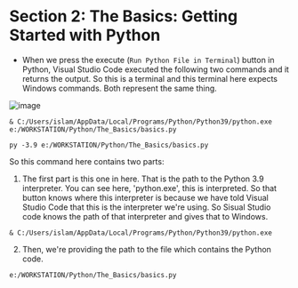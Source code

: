 # Section 2: The Basics: Getting Started with Python

- When we press the execute (`Run Python File in Terminal`) button in Python, Visual Studio Code executed the following two commands and it returns the output. So this is a terminal and this terminal here expects Windows commands. Both represent the same thing.

![image](https://user-images.githubusercontent.com/18397677/154782748-5005c8d1-1c09-4d25-8900-7866ee66dcc3.png)

```
& C:/Users/islam/AppData/Local/Programs/Python/Python39/python.exe e:/WORKSTATION/Python/The_Basics/basics.py
```

```
py -3.9 e:/WORKSTATION/Python/The_Basics/basics.py
```

So this command here contains two parts:

1. The first part is this one in here. That is the path to the Python 3.9 interpreter. You can see here, 'python.exe', this is interpreted. So that button knows where this interpreter is because we have told Visual Studio Code that this is the interpreter we're using. So Sisual Studio code knows the path of that interpreter and gives that to Windows.


```
& C:/Users/islam/AppData/Local/Programs/Python/Python39/python.exe 
```

2. Then, we're providing the path to the file which contains the Python code.

```
e:/WORKSTATION/Python/The_Basics/basics.py
```
